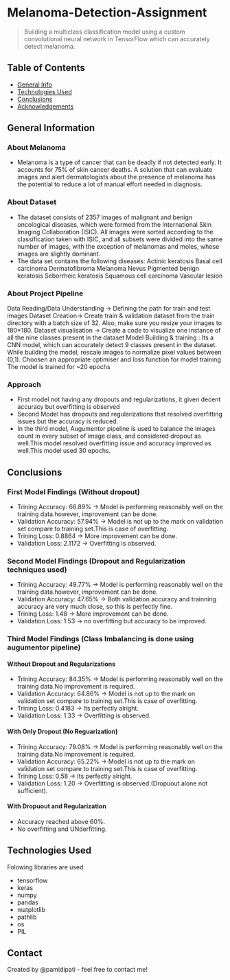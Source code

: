 # Melanoma-Detection-Assignment
> Building a multiclass classification model using a custom convolutional neural network in TensorFlow which can accurately detect melanoma.

## Table of Contents
* [General Info](#general-information)
* [Technologies Used](#technologies-used)
* [Conclusions](#conclusions)
* [Acknowledgements](#acknowledgements)

<!-- You can include any other section that is pertinent to your problem -->

## General Information
### About Melanoma
- Melanoma is a type of cancer that can be deadly if not detected early. It accounts for 75% of skin cancer deaths. A solution that can evaluate images and alert dermatologists about the presence of melanoma has the potential to reduce a lot of manual effort needed in diagnosis.
### About Dataset
- The dataset consists of 2357 images of malignant and benign oncological diseases, which were formed from the International Skin Imaging Collaboration (ISIC). All images were sorted according to the classification taken with ISIC, and all subsets were divided into the same number of images, with the exception of melanomas and moles, whose images are slightly dominant.
- The data set contains the following diseases:
Actinic keratosis
Basal cell carcinoma
Dermatofibroma
Melanoma
Nevus
Pigmented benign keratosis
Seborrheic keratosis
Squamous cell carcinoma
Vascular lesion

### About Project Pipeline
Data Reading/Data Understanding → Defining the path for train and test images 
Dataset Creation→ Create train & validation dataset from the train directory with a batch size of 32. Also, make sure you resize your images to 180*180.
Dataset visualisation → Create a code to visualize one instance of all the nine classes present in the dataset 
Model Building & training : 
Its a CNN model, which can accurately detect 9 classes present in the dataset. While building the model, rescale images to normalize pixel values between (0,1).
Choosen an appropriate optimiser and loss function for model training
The model is trained for ~20 epochs

### Approach
- First model not having any dropouts and regularizations, it given decent accuracy but overfitting is observed
- Second Model has dropouts and regularizations that resolved overfitting issues but the accuracy is reduced.
- In the third model, Augumentor pipeline is used to balance the images count in every subset of image class, and considered dropout as well.This model resolved overfitting issue and accuracy improved as well.This model used 30 epochs.



## Conclusions
### First Model Findings (Without dropout)
- Trining Accuracy: 66.89% -> Model is performing reasonably well on the training data.however, improvement can be done.
- Validation Accuracy: 57.94% -> Model is not up to the mark on validation set compare to training set.This is case of overfitting.
- Trining Loss: 0.8864 -> More improvement can be done.
- Validation Loss: 2.1172 -> Overfitting is observed.

### Second Model Findings (Dropout and Regularization techniques used)
- Trining Accuracy: 49.77% -> Model is performing reasonably well on the training data.however, improvement can be done.
- Validation Accuracy: 47.65% -> Both validation accuracy and trainning accuracy are very much close, so this is perfectly fine.
- Trining Loss: 1.48 -> More improvement can be done.
- Validation Loss: 1.53 -> no overfitting but accuracy to be improved.

### Third Model Findings (Class Imbalancing is done using augumentor pipeline)
#### Without Dropout and Regularizations
- Trining Accuracy: 84.35% -> Model is performing reasonably well on the training data.No improvement is required.
- Validation Accuracy: 64.86% ->  Model is not up to the mark on validation set compare to training set.This is case of overfitting.
- Trining Loss: 0.4183 -> Its perfectly alright.
- Validation Loss: 1.33 -> Overfitting is observed.
#### With Only Dropout (No Reguarization)
- Trining Accuracy: 79.08% -> Model is performing reasonably well on the training data.No improvement is required.
- Validation Accuracy: 65.22% ->  Model is not up to the mark on validation set compare to training set.This is case of overfitting.
- Trining Loss: 0.58 -> Its perfectly alright.
- Validation Loss: 1.20 -> Overfitting is observed.(Dropuout alone not sufficient).
#### With Dropuout and Regularization
- Accuracy reached above 60%.
- No overfitting and UNderfitting.



## Technologies Used
Folowing libraries are used
- tensorflow
- keras
- numpy
- pandas
- matplotlib
- pathlib
- os
- PIL





## Contact
Created by @pamidipati - feel free to contact me!


